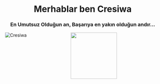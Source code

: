<h1 align="center">Merhablar ben Cresiwa</h1>
<h3 align="center">En Umutsuz Olduğun an, Başarıya en yakın olduğun andır…</h3>


<div align = "center">
<p><img align="left" src="https://github-readme-stats.vercel.app/api/top-langs?username=Cresiwa&show_icons=true&theme=tokyonight&locale=tr&layout=compact" alt="Cresiwa" /></p> 
<img src = "https://github-readme-stats.vercel.app/api/top-langs/?username=Cresiwa&layout=compact&theme=tokyonight" width = "% 100" height = "150px"  />
</div>

